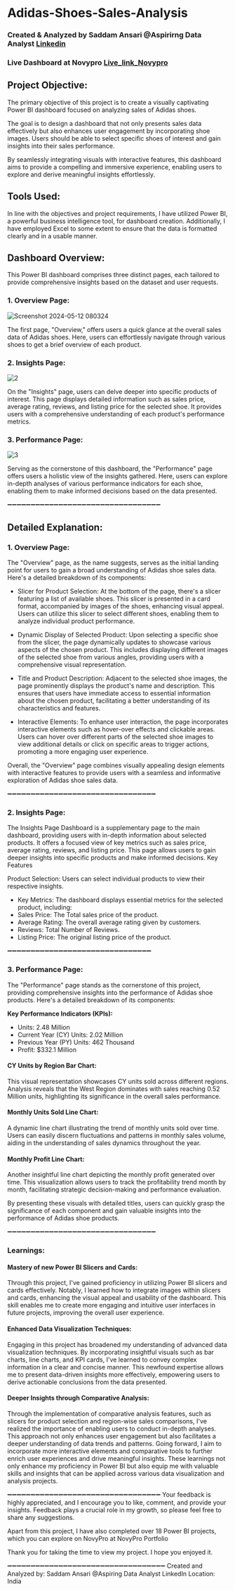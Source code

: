 # Adidas-Shoes-Sales-Analysis
### Created & Analyzed by Saddam Ansari @Aspirirng Data Analyst [Linkedin](https://www.linkedin.com/in/saddam-ansari-dataanalyst/)
### Live Dashboard at Novypro [Live_link_Novypro](https://www.novypro.com/profile_projects/saddamansari?Popup=memberProject&Data=1715480891452x234549888244574900)


## Project Objective:
The primary objective of this project is to create a visually captivating Power BI dashboard focused on analyzing sales of Adidas shoes. 

The goal is to design a dashboard that not only presents sales data effectively but also enhances user engagement by incorporating shoe images. Users should be able to select specific shoes of interest and gain insights into their sales performance.

By seamlessly integrating visuals with interactive features, this dashboard aims to provide a compelling and immersive experience, enabling users to explore and derive meaningful insights effortlessly.

## Tools Used:
In line with the objectives and project requirements, I have utilized Power BI, a powerful business intelligence tool, for dashboard creation. Additionally, I have employed Excel to some extent to ensure that the data is formatted clearly and in a usable manner.

## Dashboard Overview:

This Power BI dashboard comprises three distinct pages, each tailored to provide comprehensive insights based on the dataset and user requests.

### 1. Overview Page:
![Screenshot 2024-05-12 080324](https://github.com/user-saddam123/Adidas-Shoes-Sales-Analysis/assets/123800896/2e376b2a-a254-4b11-80b7-9891a37271ac)

The first page, "Overview," offers users a quick glance at the overall sales data of Adidas shoes. Here, users can effortlessly navigate through various shoes to get a brief overview of each product.

### 2. Insights Page:
![2](https://github.com/user-saddam123/Adidas-Shoes-Sales-Analysis/assets/123800896/0827e022-51e1-457f-9c9c-0d580af9d324)

On the "Insights" page, users can delve deeper into specific products of interest. This page displays detailed information such as sales price, average rating, reviews, and listing price for the selected shoe. It provides users with a comprehensive understanding of each product's performance metrics.

### 3. Performance Page:
![3](https://github.com/user-saddam123/Adidas-Shoes-Sales-Analysis/assets/123800896/074a4095-7d79-47bb-8b07-77340439621e)

Serving as the cornerstone of this dashboard, the "Performance" page offers users a holistic view of the insights gathered. Here, users can explore in-depth analyses of various performance indicators for each shoe, enabling them to make informed decisions based on the data presented.


➖➖➖➖➖➖➖➖➖➖➖➖➖➖➖➖➖➖➖➖➖➖➖➖➖➖➖➖➖➖➖➖➖
## Detailed Explanation:
### 1. Overview Page:
The "Overview" page, as the name suggests, serves as the initial landing point for users to gain a broad understanding of Adidas shoe sales data. Here's a detailed breakdown of its components:

 * Slicer for Product Selection:
At the bottom of the page, there's a slicer featuring a list of available shoes. This slicer is presented in a card format, accompanied by images of the shoes, enhancing visual appeal. Users can utilize this slicer to select different shoes, enabling them to analyze individual product performance.

 * Dynamic Display of Selected Product:
Upon selecting a specific shoe from the slicer, the page dynamically updates to showcase various aspects of the chosen product. This includes displaying different images of the selected shoe from various angles, providing users with a comprehensive visual representation.

 * Title and Product Description:
Adjacent to the selected shoe images, the page prominently displays the product's name and description. This ensures that users have immediate access to essential information about the chosen product, facilitating a better understanding of its characteristics and features.

 * Interactive Elements:
To enhance user interaction, the page incorporates interactive elements such as hover-over effects and clickable areas. Users can hover over different parts of the selected shoe images to view additional details or click on specific areas to trigger actions, promoting a more engaging user experience.

Overall, the "Overview" page combines visually appealing design elements with interactive features to provide users with a seamless and informative exploration of Adidas shoe sales data.

➖➖➖➖➖➖➖➖➖➖➖➖➖➖➖➖➖➖➖➖➖➖➖➖➖➖➖➖➖➖➖➖
### 2. Insights Page:
The Insights Page Dashboard is a supplementary page to the main dashboard, providing users with in-depth information about selected products. It offers a focused view of key metrics such as sales price, average rating, reviews, and listing price. This page allows users to gain deeper insights into specific products and make informed decisions.
Key Features

Product Selection: Users can select individual products to view their respective insights.

 * Key Metrics: The dashboard displays essential metrics for the selected product, including:
 * Sales Price: The Total sales price of the product.
 * Average Rating: The overall average rating given by customers.
 * Reviews: Total Number of Reviews.
 * Listing Price: The original listing price of the product.

➖➖➖➖➖➖➖➖➖➖➖➖➖➖➖➖➖➖➖➖➖➖➖➖➖➖➖➖➖➖➖
### 3. Performance Page:
The "Performance" page stands as the cornerstone of this project, providing comprehensive insights into the performance of Adidas shoe products. Here's a detailed breakdown of its components:

**Key Performance Indicators (KPIs):**
 * Units: 2.48 Million
 * Current Year (CY) Units: 2.02 Million
 * Previous Year (PY) Units: 462 Thousand
 * Profit: $332.1 Million

#### CY Units by Region Bar Chart:
This visual representation showcases CY units sold across different regions. Analysis reveals that the West Region dominates with sales reaching 0.52 Million units, highlighting its significance in the overall sales performance.

#### Monthly Units Sold Line Chart:
A dynamic line chart illustrating the trend of monthly units sold over time. Users can easily discern fluctuations and patterns in monthly sales volume, aiding in the understanding of sales dynamics throughout the year.

#### Monthly Profit Line Chart:
Another insightful line chart depicting the monthly profit generated over time. This visualization allows users to track the profitability trend month by month, facilitating strategic decision-making and performance evaluation.

By presenting these visuals with detailed titles, users can quickly grasp the significance of each component and gain valuable insights into the performance of Adidas shoe products.


➖➖➖➖➖➖➖➖➖➖➖➖➖➖➖➖➖➖➖➖➖➖➖➖➖➖➖➖➖➖➖➖


### Learnings:
#### Mastery of new Power BI Slicers and Cards:
Through this project, I've gained proficiency in utilizing Power BI slicers and cards effectively. Notably, I learned how to integrate images within slicers and cards, enhancing the visual appeal and usability of the dashboard. This skill enables me to create more engaging and intuitive user interfaces in future projects, improving the overall user experience.

#### Enhanced Data Visualization Techniques:
Engaging in this project has broadened my understanding of advanced data visualization techniques. By incorporating insightful visuals such as bar charts, line charts, and KPI cards, I've learned to convey complex information in a clear and concise manner. This newfound expertise allows me to present data-driven insights more effectively, empowering users to derive actionable conclusions from the data presented.

#### Deeper Insights through Comparative Analysis:
Through the implementation of comparative analysis features, such as slicers for product selection and region-wise sales comparisons, I've realized the importance of enabling users to conduct in-depth analyses. This approach not only enhances user engagement but also facilitates a deeper understanding of data trends and patterns. Going forward, I aim to incorporate more interactive elements and comparative tools to further enrich user experiences and drive meaningful insights.
These learnings not only enhance my proficiency in Power BI but also equip me with valuable skills and insights that can be applied across various data visualization and analysis projects.

➖➖➖➖➖➖➖➖➖➖➖➖➖➖➖➖➖➖➖➖➖➖➖➖➖➖➖➖➖➖➖➖➖
Your feedback is highly appreciated, and I encourage you to like, comment, and provide your insights. Feedback plays a crucial role in my growth, so please feel free to share any suggestions.

Apart from this project, I have also completed over 18 Power BI projects, which you can explore on NovyPro at NovyPro Portfolio

Thank you for taking the time to view my project. I hope you enjoyed it.

➖➖➖➖➖➖➖➖➖➖➖➖➖➖➖➖➖➖➖➖➖➖➖➖➖➖➖➖➖➖➖➖➖➖
Created and Analyzed by:
Saddam Ansari @Aspiring Data Analyst LinkedIn
Location: India
